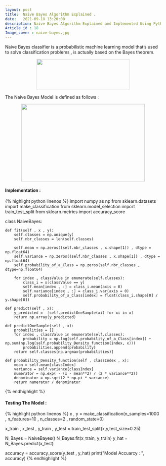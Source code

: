 ```yaml
---
layout: post
title:  Naive Bayes Algorithm Explained .
date:   2021-09-18 13:20:00
description: Naive Bayes Algorithm Explained and Implemented Using Python.
Article_id : 18
Image_cover : naive-bayes.jpg
---
```


Naive Bayes classifier is a probabilistic machine learning model that’s used to solve classification problems , is actually based on the Bayes theorem.

<div align="center" >
<img src="{{ site.baseurl }}/assets/img/18/BayesTheorem.png" width="300" height="100">
</div>

The Naive Bayes Model is defined as follows :

<div align="center" >
<img src="{{ site.baseurl }}/assets/img/18/NaiveBayesExplanation.png" width="400" height="250">
</div>

#### Implementation :

{% highlight python linenos %}
import numpy as np
from sklearn.datasets import make_classification
from sklearn.model_selection import train_test_split
from sklearn.metrics import accuracy_score

class NaiveBayes:
    
    def fit(self , x , y):
        self.classes = np.unique(y)
        self.nbr_classes = len(self.classes)
        
        self.mean = np.zeros((self.nbr_classes , x.shape[1]) , dtype = np.float64)
        self.variance = np.zeros((self.nbr_classes , x.shape[1]) , dtype = np.float64)
        self.probability_of_a_Class = np.zeros(self.nbr_classes , dtype=np.float64)
        
        for index , classValue in enumerate(self.classes):
            class_i = x[classValue == y]
            self.mean[index , :] = class_i.mean(axis = 0)
            self.variance[index , :] = class_i.var(axis = 0)
            self.probability_of_a_Class[index] = float(class_i.shape[0] / y.shape[0])
            
    def predict(self , x):
        y_predicted =  [self.predictOneSample(xi) for xi in x]
        return np.array(y_predicted)
    
    def predictOneSample(self , x):
        probabilities = []
        for index , classValue in enumerate(self.classes):
            probability = np.log(self.probability_of_a_Class[index]) + np.sum(np.log(self.probability_Density_function(index, x)))
            probabilities.append(probability)           
        return self.classes[np.argmax(probabilities)]
    
    def probability_Density_function(self , classIndex , x):
        mean = self.mean[classIndex]
        variance = self.variance[classIndex]
        numerator = np.exp( - (x - mean**2) / (2 * variance**2))
        denominator = np.sqrt(2 * np.pi * variance)
        return numerator / denominator

{% endhighlight %}

#### Testing The Model : 

{% highlight python linenos %}
x , y = make_classification(n_samples=1000 , n_features=10 , n_classes=2 , random_state=0)

x_train , x_test , y_train , y_test = train_test_split(x,y,test_size=0.25)


N_Bayes = NaiveBayes()
N_Bayes.fit(x_train, y_train) 
y_hat = N_Bayes.predict(x_test)

accuracy = accuracy_score(y_test , y_hat)
print("Model Accuarcy : ", accuracy)
{% endhighlight %}